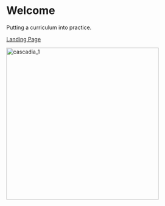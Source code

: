 # Welcome

Putting a curriculum into practice.

<a href="https://github.com/4dsolutions/School_of_Tomorrow/blob/master/School_of_Tomorrow.ipynb">Landing Page</a>

<a data-flickr-embed="true" href="https://www.flickr.com/photos/kirbyurner/54182784486/in/dateposted/" title="cascadia_1"><img src="https://live.staticflickr.com/65535/54182784486_fc38a11d74_w.jpg" width="400" height="400" alt="cascadia_1"/></a>